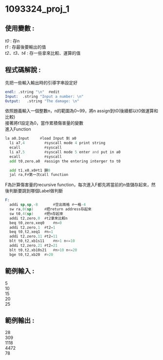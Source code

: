 # 1093324_proj_1

## 使用變數 :
  _t0_ : 存n\
  _t1_ : 存最後要輸出的值\
  _t2、t3、t4_ : 存一些拿來比較、運算的值
## 程式碼解說 :
  先把一些輸入輸出時的引導字串設定好
  ```asm
  endl:	.string "\n"  #edit
  Input:  .string "Input a number: \n"
  Output:	.string "The damage: \n"
  ```
  依照題義輸入一個整數n，n的範圍為0~99，將n assign到t0(後續都以t0做運算和比較)\
  接著將t1設定為0，當作累積傷害量的變數\
  進入Function
  ```asm
  la a0,Input     #load Input 到 a0
	li a7,4         #syscall mode 4 print string
	ecall           #syscall
	li a7,5         #syscall mode 5 enter and put in a0
	ecall           #syscall
	add t0,zero,a0  #assign the entering interger to t0
	
	add t1,x0,x0#t1 歸0
	jal ra,F#第一次call function
  ```
  F為計算傷害量的recursive function，每次進入F都先將當前的n值儲存起來，然後判斷要跳到哪個Label做判斷
  ```asm
  F:
	addi sp,sp,-8		#空出兩格 #一格-4
	sw ra,0(sp)		#把return address存起來
	sw t0,4(sp)		#把n存起來
	addi t2,zero,0	#t2拿來比較n
	beq t0,zero,xeq0	#n=0
	addi t2,zero,1	#t2=1
	beq t0,t2,xeq1	#n=1
	addi t2,zero,11	#t2=11
	blt t0,t2,xb1s11	#n>1 n<=10
	addi t2,zero,21	#t2=21
	blt t0,t2,xb10s21	#n>10 n<=20
	bge t0,t2,xb20	#>20
  ```
## 範例輸入 :
  5\
  10\
  15\
  20\
  25
## 範例輸出 :
  28\
  309\
  1118\
  4472\
  78

